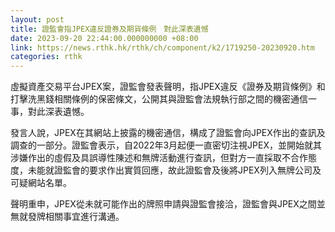 ```yaml
---
layout: post
title: 證監會指JPEX違反證券及期貨條例　對此深表遺憾
date: 2023-09-20 22:44:00.000000000 +08:00
link: https://news.rthk.hk/rthk/ch/component/k2/1719250-20230920.htm
categories: rthk
---
```


虛擬資產交易平台JPEX案，證監會發表聲明，指JPEX違反《證券及期貨條例》和打擊洗黑錢相關條例的保密條文，公開其與證監會法規執行部之間的機密通信一事，對此深表遺憾。

發言人說，JPEX在其網站上披露的機密通信，構成了證監會向JPEX作出的查訊及調查的一部分。證監會表示，自2022年3月起便一直密切注視JPEX，並開始就其涉嫌作出的虛假及具誤導性陳述和無牌活動進行查訊，但對方一直採取不合作態度，未能就證監會的要求作出實質回應，故此證監會及後將JPEX列入無牌公司及可疑網站名單。

聲明重申，JPEX從未就可能作出的牌照申請與證監會接洽，證監會與JPEX之間並無就發牌相關事宜進行溝通。
